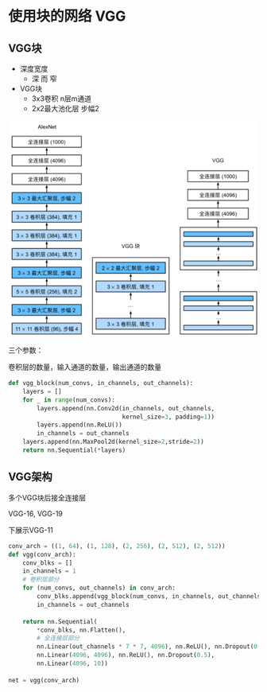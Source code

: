 # 使用块的网络 VGG

## VGG块

- 深度宽度
  - 深 而 窄
- VGG块
  - 3x3卷积 n层m通道
  - 2x2最大池化层 步幅2



![image-20250816135350941](Images/image-20250816135350941.png)

三个参数：

卷积层的数量，输入通道的数量，输出通道的数量

```python
def vgg_block(num_convs, in_channels, out_channels):
    layers = []
    for _ in range(num_convs):
        layers.append(nn.Conv2d(in_channels, out_channels,
                                kernel_size=3, padding=1))
        layers.append(nn.ReLU())
        in_channels = out_channels
    layers.append(nn.MaxPool2d(kernel_size=2,stride=2))
    return nn.Sequential(*layers)
```



## VGG架构

多个VGG块后接全连接层

VGG-16, VGG-19

下展示VGG-11

```python
conv_arch = ((1, 64), (1, 128), (2, 256), (2, 512), (2, 512))
def vgg(conv_arch):
    conv_blks = []
    in_channels = 1
    # 卷积层部分
    for (num_convs, out_channels) in conv_arch:
        conv_blks.append(vgg_block(num_convs, in_channels, out_channels))
        in_channels = out_channels

    return nn.Sequential(
        *conv_blks, nn.Flatten(),
        # 全连接层部分
        nn.Linear(out_channels * 7 * 7, 4096), nn.ReLU(), nn.Dropout(0.5),
        nn.Linear(4096, 4096), nn.ReLU(), nn.Dropout(0.5),
        nn.Linear(4096, 10))

net = vgg(conv_arch)
```

